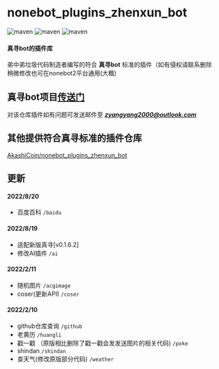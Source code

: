
# nonebot_plugins_zhenxun_bot
![maven](https://img.shields.io/badge/python-3.8%2B-blue)
![maven](https://img.shields.io/badge/nonebot-2.0.0-yellow)
![maven](https://img.shields.io/badge/go--cqhttp-1.0.0-red)
#### 真寻bot的插件库
弟中弟垃圾代码制造者编写的符合 **真寻bot** 标准的插件（如有侵权请联系删除  
稍微修改也可在nonebot2平台通用(大概)
## 真寻bot项目[传送门](https://github.com/HibiKier/zhenxun_bot)
对该仓库插件如有问题可发送邮件至 ***zyangyang2000@outlook.com*** 

## 其他提供符合真寻标准的插件仓库
[AkashiCoin/nonebot_plugins_zhenxun_bot](https://github.com/AkashiCoin/nonebot_plugins_zhenxun_bot)
## 更新
#### 2022/8/20
* 百度百科 `/baidu`
#### 2022/8/19
* 适配新版真寻[v0.1.6.2]
* 修改AI插件 `/ai`
#### 2022/2/11
* 随机图片 `/acgimage`
* coser(更新API) `/coser`
#### 2022/2/10
* github仓库查询 `/github`
* 老黄历 `/huangli`
* 戳一戳 （原版相比删除了戳一戳会发发送图片的相关代码) `/poke`
* shindan `/shindan`
* 查天气(修改原版部分代码) `/weather`
